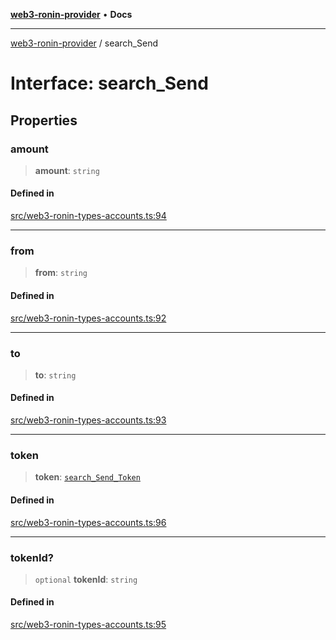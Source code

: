 [**web3-ronin-provider**](../README.md) • **Docs**

***

[web3-ronin-provider](../globals.md) / search\_Send

# Interface: search\_Send

## Properties

### amount

> **amount**: `string`

#### Defined in

[src/web3-ronin-types-accounts.ts:94](https://github.com/chuacw/web3-ronin-provider/blob/7251b9677bbb79d30e6a4204bfabcc38fab6aa15/src/web3-ronin-types-accounts.ts#L94)

***

### from

> **from**: `string`

#### Defined in

[src/web3-ronin-types-accounts.ts:92](https://github.com/chuacw/web3-ronin-provider/blob/7251b9677bbb79d30e6a4204bfabcc38fab6aa15/src/web3-ronin-types-accounts.ts#L92)

***

### to

> **to**: `string`

#### Defined in

[src/web3-ronin-types-accounts.ts:93](https://github.com/chuacw/web3-ronin-provider/blob/7251b9677bbb79d30e6a4204bfabcc38fab6aa15/src/web3-ronin-types-accounts.ts#L93)

***

### token

> **token**: [`search_Send_Token`](search_Send_Token.md)

#### Defined in

[src/web3-ronin-types-accounts.ts:96](https://github.com/chuacw/web3-ronin-provider/blob/7251b9677bbb79d30e6a4204bfabcc38fab6aa15/src/web3-ronin-types-accounts.ts#L96)

***

### tokenId?

> `optional` **tokenId**: `string`

#### Defined in

[src/web3-ronin-types-accounts.ts:95](https://github.com/chuacw/web3-ronin-provider/blob/7251b9677bbb79d30e6a4204bfabcc38fab6aa15/src/web3-ronin-types-accounts.ts#L95)
